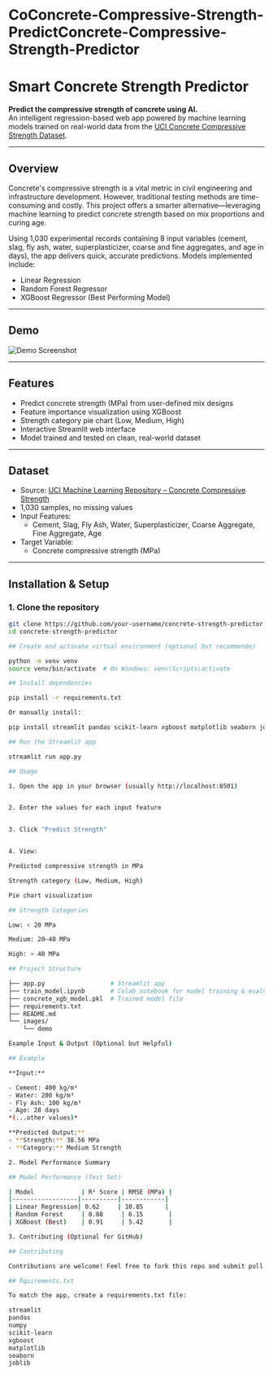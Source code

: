 # CoConcrete-Compressive-Strength-PredictConcrete-Compressive-Strength-Predictor
# Smart Concrete Strength Predictor

**Predict the compressive strength of concrete using AI.**  
An intelligent regression-based web app powered by machine learning models trained on real-world data from the [UCI Concrete Compressive Strength Dataset](https://archive.ics.uci.edu/dataset/165/concrete+compressive+strength).

---

## Overview

Concrete's compressive strength is a vital metric in civil engineering and infrastructure development. However, traditional testing methods are time-consuming and costly. This project offers a smarter alternative—leveraging machine learning to predict concrete strength based on mix proportions and curing age.

Using 1,030 experimental records containing 8 input variables (cement, slag, fly ash, water, superplasticizer, coarse and fine aggregates, and age in days), the app delivers quick, accurate predictions. Models implemented include:

- Linear Regression  
- Random Forest Regressor  
- XGBoost Regressor (Best Performing Model)

---

## Demo

![Demo Screenshot](images/demo.png) <!-- Replace with your actual screenshot path -->

---

## Features

- Predict concrete strength (MPa) from user-defined mix designs
- Feature importance visualization using XGBoost
- Strength category pie chart (Low, Medium, High)
- Interactive Streamlit web interface
- Model trained and tested on clean, real-world dataset

---

## Dataset

- Source: [UCI Machine Learning Repository – Concrete Compressive Strength](https://archive.ics.uci.edu/dataset/165/concrete+compressive+strength)
- 1,030 samples, no missing values
- Input Features:
  - Cement, Slag, Fly Ash, Water, Superplasticizer, Coarse Aggregate, Fine Aggregate, Age
- Target Variable:
  - Concrete compressive strength (MPa)

---

## Installation & Setup

### 1. Clone the repository

```bash
git clone https://github.com/your-username/concrete-strength-predictor.git
cd concrete-strength-predictor

## Create and activate virtual environment (optional but recommende)

python -m venv venv
source venv/bin/activate  # On Windows: venv\Scripts\activate

## Install dependencies

pip install -r requirements.txt

Or manually install:

pip install streamlit pandas scikit-learn xgboost matplotlib seaborn joblib

## Run the Streamlit app

streamlit run app.py

## Usage

1. Open the app in your browser (usually http://localhost:8501)


2. Enter the values for each input feature


3. Click "Predict Strength"


4. View:

Predicted compressive strength in MPa

Strength category (Low, Medium, High)

Pie chart visualization

## Strength Categories

Low: < 20 MPa

Medium: 20–40 MPa

High: > 40 MPa

## Project Structure

├── app.py                  # Streamlit app
├── train_model.ipynb       # Colab notebook for model training & evaluation
├── concrete_xgb_model.pkl  # Trained model file
├── requirements.txt
├── README.md
└── images/
    └── demo

Example Input & Output (Optional but Helpful)

## Example

**Input:**

- Cement: 400 kg/m³  
- Water: 200 kg/m³  
- Fly Ash: 100 kg/m³  
- Age: 28 days  
*(...other values)*

**Predicted Output:**  
- **Strength:** 38.56 MPa  
- **Category:** Medium Strength

2. Model Performance Summary

## Model Performance (Test Set)

| Model             | R² Score | RMSE (MPa) |
|------------------|----------|------------|
| Linear Regression| 0.62     | 10.85      |
| Random Forest     | 0.88     | 6.15       |
| XGBoost (Best)    | 0.91     | 5.42       |

3. Contributing (Optional for GitHub)

## Contributing

Contributions are welcome! Feel free to fork this repo and submit pull requests. For major changes, please open an issue first to discuss what you’d like to improve.

## Rquirements.txt

To match the app, create a requirements.txt file:

streamlit
pandas
numpy
scikit-learn
xgboost
matplotlib
seaborn
joblib
